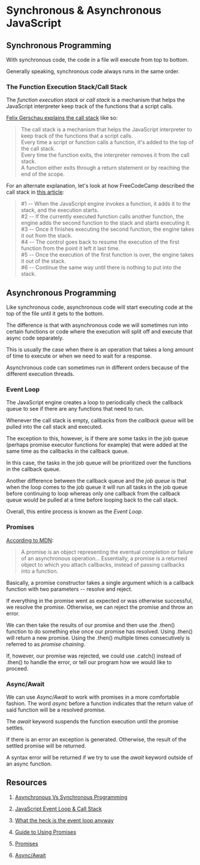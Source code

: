 # Synchronous & Asynchronous JavaScript

## Synchronous Programming

With synchronous code, the code in a file will execute from top to bottom.

Generally speaking, synchronous code always runs in the same order.

### The Function Execution Stack/Call Stack

The _function execution stack_ or _call stack_ is a mechanism that helps the JavaScript interpreter keep track of the functions that a script calls.

[Felix Gerschau explains the call stack](https://felixgerschau.com/javascript-event-loop-call-stack/) like so:

> The call stack is a mechanism that helps the JavaScript interpreter to keep track of the functions that a script calls.  
> Every time a script or function calls a function, it's added to the top of the call stack.  
> Every time the function exits, the interpreter removes it from the call stack.  
> A function either exits through a return statement or by reaching the end of the scope.

For an alternate explanation, let's look at how FreeCodeCamp described the call stack in [this article](https://www.freecodecamp.org/news/synchronous-vs-asynchronous-in-javascript/):

> #1 -- When the JavaScript engine invokes a function, it adds it to the stack, and the execution starts.  
> #2 -- If the currently executed function calls another function, the engine adds the second function to the stack and starts executing it.  
> #3 -- Once it finishes executing the second function, the engine takes it out from the stack.  
> #4 -- The control goes back to resume the execution of the first function from the point it left it last time.  
> #5 -- Once the execution of the first function is over, the engine takes it out of the stack.  
> #6 -- Continue the same way until there is nothing to put into the stack.

## Asynchronous Programming

Like synchronous code, asynchronous code will start executing code at the top of the file until it gets to the bottom.

The difference is that with asynchronous code we will sometimes run into certain functions or code where the execution will split off and execute that async code separately.

This is usually the case when there is an operation that takes a long amount of time to execute or when we need to wait for a response.

Asynchronous code can sometimes run in different orders because of the different execution threads.

### Event Loop

The JavaScript engine creates a loop to periodically check the callback queue to see if there are any functions that need to run.

Whenever the call stack is empty, callbacks from the _callback queue_ will be pulled into the call stack and executed.

The exception to this, however, is if there are some tasks in the job queue (perhaps promise executor functions for example) that were added at the same time as the callbacks in the callback queue.

In this case, the tasks in the job queue will be prioritized over the functions in the callback queue.

Another difference between the callback queue and the _job queue_ is that when the loop comes to the job queue it will run all tasks in the job queue before continuing to loop whereas only one callback from the callback queue would be pulled at a time before looping back to the call stack.

Overall, this entire process is known as the _Event Loop_.

### Promises

[According to MDN](https://developer.mozilla.org/en-US/docs/Web/JavaScript/Guide/Using_promises):

> A promise is an object representing the eventual completion or failure of an asynchronous operation... Essentially, a promise is a returned object to which you attach callbacks, instead of passing callbacks into a function.

Basically, a promise constructor takes a single argument which is a callback function with two parameters -- resolve and reject.

If everything in the promise went as expected or was otherwise successful, we resolve the promise. Otherwise, we can reject the promise and throw an error.

We can then take the results of our promise and then use the .then() function to do something else once our promise has resolved. Using .then() will return a new promise. Using the .then() multiple times consecutively is referred to as _promise chaining_.

If, however, our promise was rejected, we could use .catch() instead of .then() to handle the error, or tell our program how we would like to proceed.

### Async/Await

We can use _Async/Await_ to work with promises in a more comfortable fashion. The word _async_ before a function indicates that the return value of said function will be a resolved promise.

The _await_ keyword suspends the function execution until the promise settles.

If there is an error an exception is generated. Otherwise, the result of the settled promise will be returned.

A syntax error will be returned if we try to use the _await_ keyword outside of an async function.

## Resources

1. [Asynchronous Vs Synchronous Programming](https://www.youtube.com/watch?v=Kpn2ajSa92c)

1. [JavaScript Event Loop & Call Stack](https://felixgerschau.com/javascript-event-loop-call-stack/)

1. [What the heck is the event loop anyway](https://www.youtube.com/watch?v=8aGhZQkoFbQ)

1. [Guide to Using Promises](https://developer.mozilla.org/en-US/docs/Web/JavaScript/Guide/Using_promises)

1. [Promises](https://web.dev/promises/)

1. [Async/Await](https://javascript.info/async-await)

